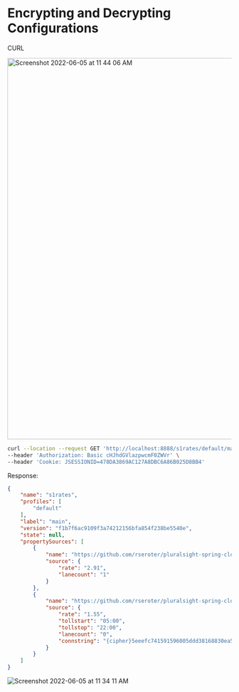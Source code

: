 # Encrypting and Decrypting Configurations

CURL

<img width="856" alt="Screenshot 2022-06-05 at 11 44 06 AM" src="https://user-images.githubusercontent.com/54174687/172037927-a181daac-1c1e-4219-8e98-e19eec1d0ed5.png">


```sh
curl --location --request GET 'http://localhost:8888/s1rates/default/main' \
--header 'Authorization: Basic cHJhdGVlazpwcmF0ZWVr' \
--header 'Cookie: JSESSIONID=478DA3869AC127A8DBC6A86B025D8BB4'
```

Response:

```json
{
    "name": "s1rates",
    "profiles": [
        "default"
    ],
    "label": "main",
    "version": "f1b7f6ac9109f3a74212156bfa854f238be5540e",
    "state": null,
    "propertySources": [
        {
            "name": "https://github.com/rseroter/pluralsight-spring-cloudconfig-wa-tolls-2/station1/s1rates.properties",
            "source": {
                "rate": "2.91",
                "lanecount": "1"
            }
        },
        {
            "name": "https://github.com/rseroter/pluralsight-spring-cloudconfig-wa-tolls-2/application.properties",
            "source": {
                "rate": "1.55",
                "tollstart": "05:00",
                "tollstop": "22:00",
                "lanecount": "0",
                "connstring": "{cipher}5eeefc741591596005ddd38168830ea5001d082a470e1d1dbc2e9634c7f8453221230fc135819b077de8df37040facc9c9b294d5ffdb05c7170484159e69f9d1bdad70c7768635df1a1d8f67fa57ed1e"
            }
        }
    ]
}
```

![Screenshot 2022-06-05 at 11 34 11 AM](https://user-images.githubusercontent.com/54174687/172037650-ae5b66f8-ee17-4537-95ed-d6a6ca6c2d2e.png)
